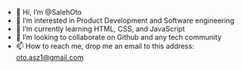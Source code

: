 - 👋 Hi, I’m @SalehOto
- 👀 I’m interested in Product Development and Software engineering 
- 🌱 I’m currently learning HTML, CSS, and JavaScript
- 💞️ I’m looking to collaborate on Github and any tech community
- 📫 How to reach me, drop me an email to this address: oto.asz1@gmail.com

<!---
SalehOto/SalehOto is a ✨ special ✨ repository because its `README.md` (this file) appears on your GitHub profile.
You can click the Preview link to take a look at your changes.
--->
